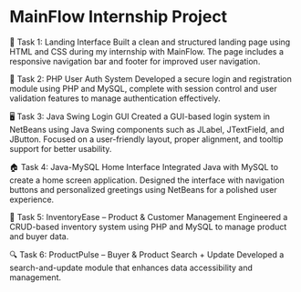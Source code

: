 # MainFlow Internship Project 

📂 Task 1: Landing Interface
Built a clean and structured landing page using HTML and CSS during my internship with MainFlow. The page includes a responsive navigation bar and footer for improved user navigation.

🔐 Task 2: PHP User Auth System
Developed a secure login and registration module using PHP and MySQL, complete with session control and user validation features to manage authentication effectively.

🖥 Task 3: Java Swing Login GUI
Created a GUI-based login system in NetBeans using Java Swing components such as JLabel, JTextField, and JButton. Focused on a user-friendly layout, proper alignment, and tooltip support for better usability.

🏠 Task 4: Java-MySQL Home Interface
Integrated Java with MySQL to create a home screen application. Designed the interface with navigation buttons and personalized greetings using NetBeans for a polished user experience.

🧾 Task 5: InventoryEase – Product & Customer Management
Engineered a CRUD-based inventory system using PHP and MySQL to manage product and buyer data.

🔍 Task 6: ProductPulse – Buyer & Product Search + Update
Developed a search-and-update module that enhances data accessibility and management.
